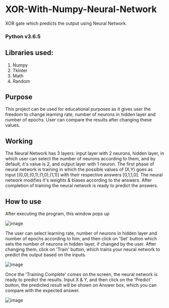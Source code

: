 # XOR-With-Numpy-Neural-Network
XOR gate which predicts the output using Neural Network.
### Python v3.6.5
## Libraries used:
1. Numpy
2. Tkinter
3. Math
4. Random
## Purpose
This project can be used for educational purposes as it gives user the freedom to change learning rate, number of neurons in hidden layer and number of epochs. User can compare the results after changing these values.
## Working
The Neural Network has 3 layers: input layer with 2 neurons, hidden layer, in which user can select the number of neurons according to them, and by default, it's value is 2, and output layer with 1 neuron. The first phase of neural network is training in which the possible values of (X,Y) goes as input [(0,0),(0,1),(1,0),(1,1)] with their respective answers [0,1,1,0]. The neural network modifies it's weights & biases according to the answers. After completion of training the neural network is ready to predict the answers.
## How to use
After executing the program, this window pops up

![image](https://user-images.githubusercontent.com/40419750/51909988-ee16af80-23f3-11e9-87be-cbbb724898db.png)

The user can select learning rate, number of neurons in hidden layer and number of epochs according to him, and then click on 'Set' button which sets the number of neurons in hidden layer, if changed by the user.
After changing them, click on 'Train' button, which trains your neural network to predict the output based on the inputs.

![image](https://user-images.githubusercontent.com/40419750/51910625-c6c0e200-23f5-11e9-824d-4d2cd70430b0.png)

Once the 'Training Complete' comes on the screen, the neural network is ready to predict the results.
Input X & Y, and then click on the 'Predict' button, the predicted result will be shown on Answer box, which you can compare with the expected answer.

![image](https://user-images.githubusercontent.com/40419750/51912607-c2e38e80-23fa-11e9-9e14-ccf5465b26d3.png)




